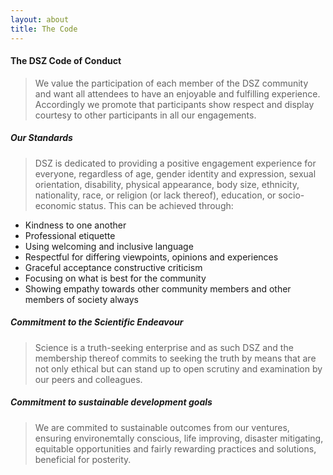 ```yaml
---
layout: about
title: The Code
---
```


#### The DSZ Code of Conduct 

> We value the participation of each member of the DSZ community and want all attendees to have an enjoyable and fulfilling experience. Accordingly we promote that participants show respect and display courtesy to other participants in all our engagements.

##### Our Standards 

> DSZ is dedicated to providing a positive engagement experience for everyone, regardless of age, gender identity and expression, sexual orientation, disability, physical appearance, body size, ethnicity, nationality, race, or religion (or lack thereof), education, or socio-economic status. 
This can be achieved through:

   + Kindness to one another
   + Professional etiquette
   + Using welcoming and inclusive language
   + Respectful for differing viewpoints, opinions and experiences
   + Graceful acceptance constructive criticism
   + Focusing on what is best for the community
   + Showing empathy towards other community members and other members of society always

##### Commitment to the Scientific Endeavour

> Science is a truth-seeking enterprise and as such DSZ and the membership thereof commits to seeking the truth by means that are not only ethical but can stand up to open scrutiny and examination by our peers and colleagues. 

##### Commitment to sustainable development goals

> We are commited to sustainable outcomes from our ventures, ensuring environemtally conscious, life improving, disaster mitigating, equitable opportunities and  fairly rewarding practices and solutions, beneficial for posterity. 

